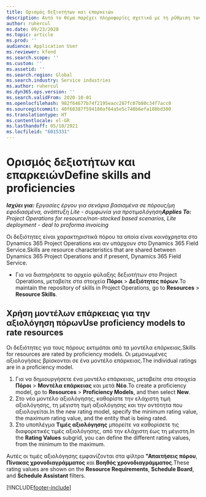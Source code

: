 ```yaml
---
title: Ορισμός δεξιοτήτων και επαρκειών
description: Αυτό το θέμα παρέχει πληροφορίες σχετικά με τη ρύθμιση των μοντέλων επάρκειας για την αξιολόγηση πόρων.
author: ruhercul
ms.date: 09/23/2020
ms.topic: article
ms.prod: ''
audience: Application User
ms.reviewer: kfend
ms.search.scope: ''
ms.custom: ''
ms.assetid: ''
ms.search.region: Global
ms.search.industry: Service industries
ms.author: ruhercul
ms.dyn365.ops.version: ''
ms.search.validFrom: 2020-10-01
ms.openlocfilehash: 982f64677b74f2195eacc287fc07b80c34f7acc0
ms.sourcegitcommit: 40f68387f594180af64a5e5c748b6efa188bd300
ms.translationtype: HT
ms.contentlocale: el-GR
ms.lasthandoff: 05/10/2021
ms.locfileid: "6015331"
---
```

# <a name="define-skills-and-proficiencies"></a><span data-ttu-id="dfa89-103">Ορισμός δεξιοτήτων και επαρκειών</span><span class="sxs-lookup"><span data-stu-id="dfa89-103">Define skills and proficiencies</span></span>

<span data-ttu-id="dfa89-104">_**Ισχύει για:** Εργασίες έργου για σενάρια βασισμένα σε πόρους/μη εφοδιασμένα, ανάπτυξη Lite - συμφωνία για προτιμολόγηση_</span><span class="sxs-lookup"><span data-stu-id="dfa89-104">_**Applies To:** Project Operations for resource/non-stocked based scenarios, Lite deployment - deal to proforma invoicing_</span></span>

<span data-ttu-id="dfa89-105">Οι δεξιότητες είναι χαρακτηριστικά πόρου τα οποία είναι κοινόχρηστα στο Dynamics 365 Project Operations και αν υπάρχουν στο Dynamics 365 Field Service.</span><span class="sxs-lookup"><span data-stu-id="dfa89-105">Skills are resource characteristics that are shared between Dynamics 365 Project Operations and if present, Dynamics 365 Field Service.</span></span> 

- <span data-ttu-id="dfa89-106">Για να διατηρήσετε το αρχείο φύλαξης δεξιοτήτων στο Project Operations, μεταβείτε στα στοιχεία **Πόροι** \> **Δεξιότητες πόρων**.</span><span class="sxs-lookup"><span data-stu-id="dfa89-106">To maintain the repository of skills in Project Operations, go to **Resources** \> **Resource Skills**.</span></span> 

## <a name="use-proficiency-models-to-rate-resources"></a><span data-ttu-id="dfa89-107">Χρήση μοντέλων επάρκειας για την αξιολόγηση πόρων</span><span class="sxs-lookup"><span data-stu-id="dfa89-107">Use proficiency models to rate resources</span></span>

<span data-ttu-id="dfa89-108">Οι δεξιότητες για τους πόρους εκτιμάται από τα μοντέλα επάρκειας.</span><span class="sxs-lookup"><span data-stu-id="dfa89-108">Skills for resources are rated by proficiency models.</span></span> <span data-ttu-id="dfa89-109">Οι μεμονωμένες αξιολογήσεις βρίσκονται σε ένα μοντέλο επάρκειας.</span><span class="sxs-lookup"><span data-stu-id="dfa89-109">The individual ratings are in a proficiency model.</span></span> 

1. <span data-ttu-id="dfa89-110">Για να δημιουργήσετε ένα μοντέλο επάρκειας, μεταβείτε στα στοιχεία **Πόροι** \> **Μοντέλα επάρκειας** και μετά **Νέο**.</span><span class="sxs-lookup"><span data-stu-id="dfa89-110">To create a proficiency model, go to **Resources** \> **Proficiency Models**, and then select **New**.</span></span>
2. <span data-ttu-id="dfa89-111">Στο νέο μοντέλο αξιολόγησης, καθορίστε την ελάχιστη τιμή αξιολόγησης, τη μέγιστη τιμή αξιολόγησης και την οντότητα που αξιολογείται.</span><span class="sxs-lookup"><span data-stu-id="dfa89-111">In the new rating model, specify the minimum rating value, the maximum rating value, and the entity that is being rated.</span></span>
3. <span data-ttu-id="dfa89-112">Στο υποπλέγμα **Τιμές αξιολόγησης** μπορείτε να καθορίσετε τις διαφορετικές τιμές αξιολόγησης, από την ελάχιστη έως τη μέγιστη.</span><span class="sxs-lookup"><span data-stu-id="dfa89-112">In the **Rating Values** subgrid, you can define the different rating values, from the minimum to the maximum.</span></span>


<span data-ttu-id="dfa89-113">Αυτές οι τιμές αξιολόγησης εμφανίζονται στα φίλτρα **"Απαιτήσεις πόρου**, **Πίνακας χρονοδιαγράμματος** και **Βοηθός χρονοδιαγράμματος**.</span><span class="sxs-lookup"><span data-stu-id="dfa89-113">These rating values are shown on the **Resource Requirements**, **Schedule Board**, and **Schedule Assistant** filters.</span></span>


[!INCLUDE[footer-include](../includes/footer-banner.md)]